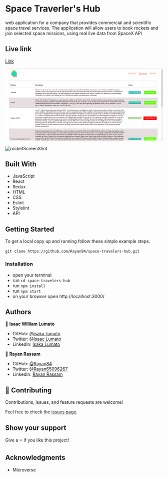 # Space Traverler's Hub

 web application for a company that provides commercial and scientific space travel services. The application will allow users to book rockets and join selected space missions, using real live data from SpaceX API

 ## Live link
 [Link](https://trusting-stonebraker-60f031.netlify.app/)

<img src='./src/screenshot-missions.png'>

![rocketScreenShot](https://user-images.githubusercontent.com/75973193/142727662-52843b51-1d43-41d6-a9df-e2a1ae6c533f.png)



## Built With

- JavaScript
- React
- Redux
- HTML
- CSS
- Eslint
- Stylelint
- API

## Getting Started

To get a local copy up and running follow these simple example steps.

`git clone https://github.com/Rayan84/space-travelers-hub.git`

### Installation

- open your terminal
- run `cd space-travelers-hub`
- run `npm install`
- run `npm start`
- on your browser open http://localhost:3000/

## Authors

👤 **Isaac William Lumato**

- GitHub: [@isaka-lumato](https://github.com/isaka-lumato)
- Twitter: [@Isaac Lumato](https://twitter.com/lumato_isaac)
- LinkedIn: [Isaka Lumato](https://www.linkedin.com/in/isaka-william-90773020b/)

👤 **Rayan Rassam**

- GitHub: [@Rayan84](https://github.com/Rayan84)
- Twitter: [@Rayan65096267](https://twitter.com/Rayan65096267)
- LinkedIn: [Rayan Rassam](https://www.linkedin.com/in/rayan-rassam/)

## 🤝 Contributing

Contributions, issues, and feature requests are welcome!

Feel free to check the [issues page](../../issues/).

## Show your support

Give a ⭐️ if you like this project!

## Acknowledgments

- Microverse


